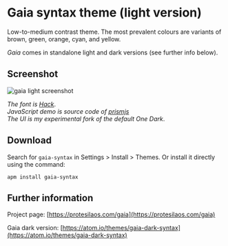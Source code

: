# Gaia syntax theme (light version)

Low-to-medium contrast theme. The most prevalent colours are variants of brown, green, orange, cyan, and yellow.

*Gaia* comes in standalone light and dark versions (see further info below).

## Screenshot

![gaia light screenshot](https://raw.githubusercontent.com/protesilaos/prot16/master/gaia/img/gaia_light_sample.png)

*The font is [Hack](https://github.com/chrissimpkins/Hack)*.  
*JavaScript demo is source code of [prismjs](http://prismjs.com/)*  
*The UI is my experimental fork of the default One Dark*.

## Download

Search for `gaia-syntax` in Settings > Install > Themes. Or install it directly using the command:

```shell
apm install gaia-syntax
```

## Further information

Project page: [https://protesilaos.com/gaia](https://protesilaos.com/gaia)

Gaia dark version: [https://atom.io/themes/gaia-dark-syntax](https://atom.io/themes/gaia-dark-syntax)
